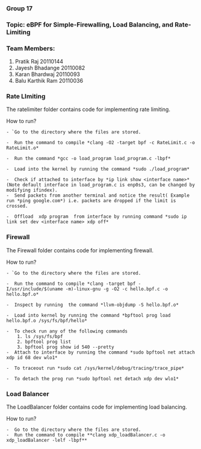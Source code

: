 ### Group 17 
### Topic: eBPF for Simple-Firewalling, Load Balancing, and Rate-Limiting
###  Team Members:
1. Pratik Raj               20110144
2. Jayesh Bhadange    20110082
3. Karan Bhardwaj       20110093
4. Balu Karthik Ram     20110036

### Rate LImiting
The ratelimiter folder contains code for implementing rate limiting. 


How to run?


  
    - `Go to the directory where the files are stored.
    
    -  Run the command to compile *clang -O2 -target bpf -c RateLimit.c -o RateLimit.o*
    
    -  Run the command *gcc -o load_program load_program.c -lbpf*
    
    -  Load into the kernel by running the command *sudo ./load_program*
    
    -  Check if attached to interface by *ip link show <interface name>* (Note default interface in load_program.c is enp0s3, can be changed by modifying ifindex).
    -  Send packets from another terminal and notice the result( Example run *ping google.com*) i.e. packets are dropped if the limit is crossed.
       
    -  Offload  xdp program  from interface by running command *sudo ip link set dev <interface name> xdp off*

   
### Firewall
The Firewall folder contains code for implementing firewall. 


How to run?


    - `Go to the directory where the files are stored.
    
    -  Run the command to compile *clang -target bpf -I/usr/include/$(uname -m)-linux-gnu -g -O2 -c hello.bpf.c -o hello.bpf.o*
    
    -  Inspect by running  the command *llvm-objdump -S hello.bpf.o*
    
    -  Load into kernel by running the command *bpftool prog load hello.bpf.o /sys/fs/bpf/hello*
    
    -  To check run any of the following commands
        1. ls /sys/fs/bpf
        2. bpftool prog list
        3. bpftool prog show id 540 --pretty
    -  Attach to interface by running the command *sudo bpftool net attach xdp id 68 dev wlo1*
       
    -  To traceout run *sudo cat /sys/kernel/debug/tracing/trace_pipe*

    -  To detach the prog run *sudo bpftool net detach xdp dev wlo1*

   

### Load Balancer
The LoadBalancer folder contains code for implementing load balancing.

How to run?


    -  Go to the directory where the files are stored.
    -  Run the command to compile **clang xdp_loadBalancer.c -o xdp_loadBalancer -lelf -lbpf**




